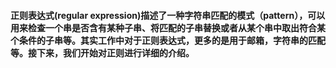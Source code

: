 #### 正则表达式(regular expression)描述了一种字符串匹配的模式（pattern），可以用来检查一个串是否含有某种子串、将匹配的子串替换或者从某个串中取出符合某个条件的子串等。其实工作中对于正则表达式，更多的是用于邮箱，字符串的匹配等。接下来，我们开始对正则进行详细的介绍。